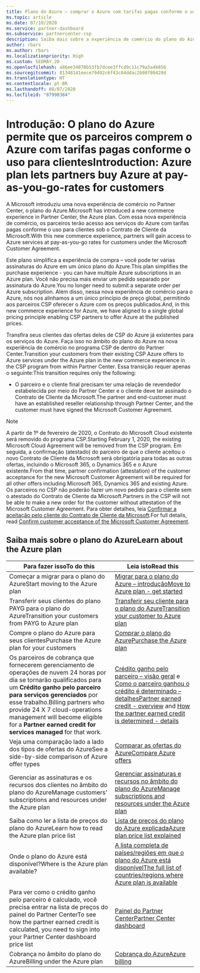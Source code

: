 ```yaml
---
title: Plano do Azure – comprar o Azure com tarifas pagas conforme o uso
ms.topic: article
ms.date: 07/10/2020
ms.service: partner-dashboard
ms.subservice: partnercenter-csp
description: Saiba mais sobre a experiência de comércio do plano do Azure para comprar serviços do Azure com tarifas pagas conforme o uso para os clientes. Conheça também os novos requisitos de segurança.
author: rbars
ms.author: rbars
ms.localizationpriority: High
ms.custom: SEOMAY.20
ms.openlocfilehash: a86ee34070b53fb7dcee3ffcd9c11c79a5a4b856
ms.sourcegitcommit: 81348141eece79492c6f43c84ddac2b98f80428d
ms.translationtype: HT
ms.contentlocale: pt-BR
ms.lasthandoff: 08/07/2020
ms.locfileid: "87998384"
---
```

# <a name="introduction-azure-plan-lets-partners-buy-azure-at-pay-as-you-go-rates-for-customers"></a><span data-ttu-id="b7f16-104">Introdução: O plano do Azure permite que os parceiros comprem o Azure com tarifas pagas conforme o uso para clientes</span><span class="sxs-lookup"><span data-stu-id="b7f16-104">Introduction: Azure plan lets partners buy Azure at pay-as-you-go-rates for customers</span></span>

<span data-ttu-id="b7f16-105">A Microsoft introduziu uma nova experiência de comércio no Partner Center, o plano do Azure.</span><span class="sxs-lookup"><span data-stu-id="b7f16-105">Microsoft has introduced a new commerce experience in Partner Center, the Azure plan.</span></span>  <span data-ttu-id="b7f16-106">Com essa nova experiência de comércio, os parceiros terão acesso aos serviços do Azure com tarifas pagas conforme o uso para clientes sob o Contrato de Cliente da Microsoft.</span><span class="sxs-lookup"><span data-stu-id="b7f16-106">With this new commerce experience, partners will gain access to Azure services at pay-as-you-go rates for customers under the Microsoft Customer Agreement.</span></span>

<span data-ttu-id="b7f16-107">Este plano simplifica a experiência de compra – você pode ter várias assinaturas do Azure em um único plano do Azure.</span><span class="sxs-lookup"><span data-stu-id="b7f16-107">This plan simplifies the purchase experience - you can have multiple Azure subscriptions in an Azure plan.</span></span> <span data-ttu-id="b7f16-108">Você não precisa mais enviar um pedido separado por assinatura do Azure.</span><span class="sxs-lookup"><span data-stu-id="b7f16-108">You no longer need to submit a separate order per Azure subscription.</span></span> <span data-ttu-id="b7f16-109">Além disso, nessa nova experiência de comércio para o Azure, nós nos alinhamos a um único princípio de preço global, permitindo aos parceiros CSP oferecer o Azure com os preços publicados.</span><span class="sxs-lookup"><span data-stu-id="b7f16-109">And, in this new commerce experience for Azure, we have aligned to a single global pricing principle enabling CSP partners to offer Azure at the published prices.</span></span>

<span data-ttu-id="b7f16-110">Transfira seus clientes das ofertas deles de CSP do Azure já existentes para os serviços do Azure. Faça isso no âmbito do plano do Azure na nova experiência de comércio no programa CSP de dentro do Partner Center.</span><span class="sxs-lookup"><span data-stu-id="b7f16-110">Transition your customers from their existing CSP Azure offers to Azure services under the Azure plan in the new commerce experience in the CSP program from within Partner Center.</span></span> <span data-ttu-id="b7f16-111">Essa transição requer apenas o seguinte:</span><span class="sxs-lookup"><span data-stu-id="b7f16-111">This transition requires only the following:</span></span>

- <span data-ttu-id="b7f16-112">O parceiro e o cliente final precisam ter uma relação de revendedor estabelecida por meio do Partner Center e o cliente deve ter assinado o Contrato de Cliente da Microsoft.</span><span class="sxs-lookup"><span data-stu-id="b7f16-112">The partner and end-customer must have an established reseller relationship through Partner Center, and the customer must have signed the Microsoft Customer Agreement.</span></span>

>[!Note]
><span data-ttu-id="b7f16-113">A partir de 1º de fevereiro de 2020, o Contrato do Microsoft Cloud existente será removido do programa CSP.</span><span class="sxs-lookup"><span data-stu-id="b7f16-113">Starting February 1, 2020, the existing Microsoft Cloud Agreement will be removed from the CSP program.</span></span> <span data-ttu-id="b7f16-114">Em seguida, a confirmação (atestado) do parceiro de que o cliente aceitou o novo Contrato de Cliente da Microsoft será obrigatória para todas as outras ofertas, incluindo o Microsoft 365, o Dynamics 365 e o Azure existente.</span><span class="sxs-lookup"><span data-stu-id="b7f16-114">From that time, partner confirmation (attestation) of the customer acceptance for the new Microsoft Customer Agreement will be required for all other offers including Microsoft 365, Dynamics 365 and existing Azure.</span></span> <span data-ttu-id="b7f16-115">Os parceiros no CSP não poderão fazer um novo pedido para o cliente sem o atestado do Contrato de Cliente da Microsoft.</span><span class="sxs-lookup"><span data-stu-id="b7f16-115">Partners in the CSP will not be able to make a new order for the customer without attestation of the Microsoft Customer Agreement.</span></span> <span data-ttu-id="b7f16-116">Para obter detalhes, leia [Confirmar a aceitação pelo cliente do Contrato de Cliente da Microsoft](confirm-customer-agreement.md).</span><span class="sxs-lookup"><span data-stu-id="b7f16-116">For full details, read [Confirm customer acceptance of the Microsoft Customer Agreement](confirm-customer-agreement.md).</span></span>


## <a name="learn-about-the-azure-plan"></a><span data-ttu-id="b7f16-117">Saiba mais sobre o plano do Azure</span><span class="sxs-lookup"><span data-stu-id="b7f16-117">Learn about the Azure plan</span></span>

|<span data-ttu-id="b7f16-118">**Para fazer isso**</span><span class="sxs-lookup"><span data-stu-id="b7f16-118">**To do this**</span></span>   |<span data-ttu-id="b7f16-119">**Leia isto**</span><span class="sxs-lookup"><span data-stu-id="b7f16-119">**Read this**</span></span>   |
|------------------|---------------------|
|<span data-ttu-id="b7f16-120">Começar a migrar para o plano do Azure</span><span class="sxs-lookup"><span data-stu-id="b7f16-120">Start moving to the Azure plan</span></span>|[<span data-ttu-id="b7f16-121">Migrar para o plano do Azure – introdução</span><span class="sxs-lookup"><span data-stu-id="b7f16-121">Move to Azure plan - get started</span></span>](azure-plan-get-started.md)
|<span data-ttu-id="b7f16-122">Transferir seus clientes do plano PAYG para o plano do Azure</span><span class="sxs-lookup"><span data-stu-id="b7f16-122">Transition your customers from PAYG to Azure plan</span></span>|[<span data-ttu-id="b7f16-123">Transferir seu cliente para o plano do Azure</span><span class="sxs-lookup"><span data-stu-id="b7f16-123">Transition your customer to Azure plan</span></span>](azure-plan-transition.md)|
|<span data-ttu-id="b7f16-124">Compre o plano do Azure para seus clientes</span><span class="sxs-lookup"><span data-stu-id="b7f16-124">Purchase the Azure plan for your customers</span></span>|[<span data-ttu-id="b7f16-125">Comprar o plano do Azure</span><span class="sxs-lookup"><span data-stu-id="b7f16-125">Purchase the Azure plan</span></span>](purchase-azure-plan.md)|
|<span data-ttu-id="b7f16-126">Os parceiros de cobrança que fornecerem gerenciamento de operações de nuvem 24 horas por dia se tornarão qualificados para um **Crédito ganho pelo parceiro para serviços gerenciados** por esse trabalho.</span><span class="sxs-lookup"><span data-stu-id="b7f16-126">Billing partners who provide 24 X 7 cloud-operations management will become eligible for a **Partner earned credit for services managed** for that work.</span></span>|<span data-ttu-id="b7f16-127">[Crédito ganho pelo parceiro – visão geral](partner-earned-credit.md) e [Como o parceiro ganhou o crédito é determinado – detalhes](partner-earned-credit-explanation.md)</span><span class="sxs-lookup"><span data-stu-id="b7f16-127">[Partner earned credit - overview](partner-earned-credit.md) and [How the partner earned credit is determined - details](partner-earned-credit-explanation.md)</span></span>|
|<span data-ttu-id="b7f16-128">Veja uma comparação lado a lado dos tipos de ofertas do Azure</span><span class="sxs-lookup"><span data-stu-id="b7f16-128">See a side-by-side comparison of Azure offer types</span></span>|[<span data-ttu-id="b7f16-129">Comparar as ofertas do Azure</span><span class="sxs-lookup"><span data-stu-id="b7f16-129">Compare Azure offers</span></span>](compare-azure-offers.md)|
|<span data-ttu-id="b7f16-130">Gerenciar as assinaturas e os recursos dos clientes no âmbito do plano do Azure</span><span class="sxs-lookup"><span data-stu-id="b7f16-130">Manage customers' subscriptions and resources under the Azure plan</span></span>|[<span data-ttu-id="b7f16-131">Gerenciar assinaturas e recursos no âmbito do plano do Azure</span><span class="sxs-lookup"><span data-stu-id="b7f16-131">Manage subscriptions and resources under the Azure plan</span></span>](azure-plan-manage.md)|
|<span data-ttu-id="b7f16-132">Saiba como ler a lista de preços do plano do Azure</span><span class="sxs-lookup"><span data-stu-id="b7f16-132">Learn how to read the Azure plan price list</span></span>   |[<span data-ttu-id="b7f16-133">Lista de preços do plano do Azure explicada</span><span class="sxs-lookup"><span data-stu-id="b7f16-133">Azure plan price list explained</span></span>](azure-plan-price-list.md)|
|<span data-ttu-id="b7f16-134">Onde o plano do Azure está disponível?</span><span class="sxs-lookup"><span data-stu-id="b7f16-134">Where is the Azure plan available?</span></span>|[<span data-ttu-id="b7f16-135">A lista completa de países/regiões em que o plano do Azure está disponível</span><span class="sxs-lookup"><span data-stu-id="b7f16-135">The full list of countries/regions where Azure plan is available</span></span>](https://query.prod.cms.rt.microsoft.com/cms/api/am/binary/RE3QN0x)
|<span data-ttu-id="b7f16-136">Para ver como o crédito ganho pelo parceiro é calculado, você precisa entrar na lista de preços do painel do Partner Center</span><span class="sxs-lookup"><span data-stu-id="b7f16-136">To see how the partner earned credit is calculated, you need to sign into your Partner Center dashboard price list</span></span>|[<span data-ttu-id="b7f16-137">Painel do Partner Center</span><span class="sxs-lookup"><span data-stu-id="b7f16-137">Partner Center dashboard</span></span>](https://partner.microsoft.com/dashboard/home)|
|<span data-ttu-id="b7f16-138">Cobrança no âmbito do plano do Azure</span><span class="sxs-lookup"><span data-stu-id="b7f16-138">Billing under the Azure plan</span></span>|[<span data-ttu-id="b7f16-139">Cobrança do Azure</span><span class="sxs-lookup"><span data-stu-id="b7f16-139">Azure billing</span></span>](azure-plan-billing.md)|